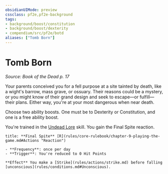 ```yaml
---
obsidianUIMode: preview
cssclass: pf2e,pf2e-background
tags:
- background/boost/constitution
- background/boost/dexterity
- compendium/src/pf2e/botd
aliases: ["Tomb Born"]
---
```

# Tomb Born
*Source: Book of the Dead p. 17*  

Your parents conceived you for a fell purpose at a site tainted by death, like a wight's barrow, mass grave, or ossuary. Their reasons could be a mystery, or you might know of their grand design and seek to escape—or fulfill—their plans. Either way, you're at your most dangerous when near death.

Choose two ability boosts. One must be to Dexterity or Constitution, and one is a free ability boost.

You're trained in the [Undead Lore](skills.md#Lore) skill. You gain the Final Spite reaction.

```ad-embed-ability
title: **Final Spite** [R](rules/core-rulebook/chapter-9-playing-the-game.md#Actions "Reaction")

- **Frequency**: once per day
- **Trigger**: You're reduced to 0 Hit Points

**Effect** You make a [Strike](rules/actions/strike.md) before falling [unconscious](rules/conditions.md#Unconscious).
```